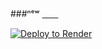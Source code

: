 ###ⁿᵉʷ
[ㅤㅤ](https://heroku.com/deploy?template=https://github.com/Leeyoomuzic/deluxmusic)


[![Deploy to Render](https://render.com/images/deploy-to-render-button.svg)](https://render.com/deploy?repo=https://github.com/MyLoveMoon/DMusicRender/tree/main)
